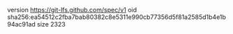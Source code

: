 version https://git-lfs.github.com/spec/v1
oid sha256:ea54512c2fba7bab80382c8e5311e990cb77356d5f81a2585d1b4e1b94ac91ad
size 2323
